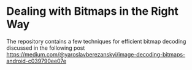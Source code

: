 # Dealing with Bitmaps in the Right Way
The repository contains a few techniques for efficient bitmap decoding discussed in the following post
https://medium.com/@yaroslavberezanskyi/image-decoding-bitmaps-android-c039790ee07e
